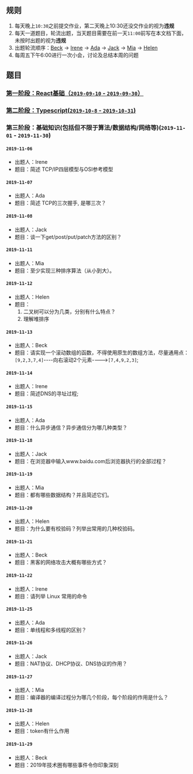## 规则
1. 每天晚上`10:30`之前提交作业，第二天晚上10:30还没交作业的视为**违规**
2. 每天一道题目，轮流出题，当天题目需要在前一天`11:00`前写在本文档下面，未按时出题的视为**违规**
3. 出题轮流顺序：[Beck](https://github.com/Enginebeck) -> [Irene](https://github.com/Irenedan) -> [Ada](https://github.com/AdaWhere) -> [Jack](https://github.com/jacygogogo) -> [Mia](https://github.com/miaZhang22) -> [Helen](https://github.com/be-awake)
4. 每周五下午6:00进行一次小会，讨论及总结本周的问题

## 题目
### [第一阶段：React基础（`2019-09-10` - `2019-09-30`）](./stage1-react.md)

### [第二阶段：Typescript(`2019-10-8` - `2019-10-31`)](./stage2-ts.md)

### 第三阶段：基础知识(包括但不限于算法/数据结构/网络等)(`2019-11-01` - `2019-11-30`)

#### `2019-11-06`
-   出题人：Irene
-   题目：简述 TCP/IP四层模型与OSI参考模型

#### `2019-11-07`
-   出题人：Ada
-   题目：简述 TCP的三次握手, 是哪三次？

#### `2019-11-08`
-   出题人：Jack
-   题目：谈一下get/post/put/patch方法的区别？

#### `2019-11-11`
-   出题人：Mia
-   题目：至少实现三种排序算法（从小到大）。

#### `2019-11-12`
-   出题人：Helen
-   题目：
    1. 二叉树可以分为几类，分别有什么特点？
    2. 理解堆排序

#### `2019-11-13`
-   出题人：Beck
-   题目：请实现一个滚动数组的函数，不得使用原生的数组方法，尽量通用点：`[9,2,3,7,4]`----向右滚动2个元素---->`[7,4,9,2,3]`;

#### `2019-11-14`
-   出题人：Irene
-   题目：简述DNS的寻址过程;

#### `2019-11-15`
-   出题人：Ada
-   题目：什么异步通信？异步通信分为哪几种类型？

#### `2019-11-18`
-   出题人：Jack
-   题目：在浏览器中输入www.baidu.com后浏览器执行的全部过程？

#### `2019-11-19`
-   出题人：Mia
-   题目：都有哪些数据结构？并且简述它们。

#### `2019-11-20`
-   出题人：Helen
-   题目：为什么要有校验码？列举出常用的几种校验码。

#### `2019-11-21`
-   出题人：Beck
-   题目：黑客的网络攻击大概有哪些方式？

#### `2019-11-22`
-   出题人：Irene
-   题目：请列举 Linux 常用的命令

#### `2019-11-25`
-   出题人：Ada
-   题目：单线程和多线程的区别？

#### `2019-11-26`
-   出题人：Jack
-   题目：NAT协议、DHCP协议、DNS协议的作用？

#### `2019-11-27`
-   出题人：Mia
-   题目：编译器的编译过程分为哪几个阶段，每个阶段的作用是什么？

#### `2019-11-28`
-   出题人：Helen
-   题目：token有什么作用

#### `2019-11-29`
-   出题人：Beck
-   题目：2019年技术圈有哪些事件令你印象深刻
